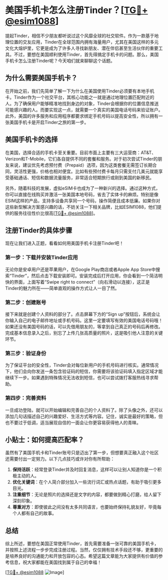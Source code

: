 # 美国手机卡怎么注册Tinder？[[TG💪+ @esim1088](https://t.me/s/esim1088)]

提起Tinder，相信不少朋友都听说过这个风靡全球的社交软件。作为一款基于地理位置的交友应用，Tinder在全球范围内拥有海量用户，尤其在美国这样的多元文化大熔炉里，它更是成为了许多人寻找新朋友、潜在伴侣甚至生活伙伴的重要工具。不过，要想在美国顺利使用Tinder，首先得搞定手机卡的问题。那么，美国手机卡怎么注册Tinder呢？今天咱们就来聊聊这个话题。

## 为什么需要美国手机卡？

在开始之前，我们先简单了解一下为什么在美国使用Tinder必须要有本地手机卡。Tinder作为一个社交平台，其核心功能之一就是通过地理位置匹配附近的人。为了确保用户能够精准地找到身边的对象，Tinder会根据你的位置信息推送可能感兴趣的人。而要实现这一点，就需要一个真实的美国电话号码来验证账户。此外，美国的许多服务和应用程序都要求绑定手机号码以提高安全性，所以拥有一张美国手机卡是开启Tinder之旅的第一步。

## 美国手机卡的选择

在美国，选择合适的手机卡至关重要。目前市面上主要有三大运营商：AT&T、Verizon和T-Mobile，它们各自提供不同的套餐和服务。对于初次尝试Tinder的朋友来说，建议优先考虑预付费（Prepaid）选项，因为这类套餐无需签订长期合同，灵活性更强，价格也相对便宜。比如有些预付费卡每月只需支付几美元就能享受基础通话、短信和数据流量服务，非常适合短期旅行或刚到美国的新移民。

另外，随着科技的发展，虚拟eSIM卡也成为了一种新兴的选择。通过这种方式，你可以直接在线购买并激活一张美国本地号码，省去了实体卡的麻烦。特别是像ESIM这样的产品，支持多设备共享同一个号码，操作简便且成本低廉。如果你对这些新型解决方案感兴趣的话，不妨关注一下相关品牌，比如ESIM1088，他们提供的服务往往性价比很高[[TG💪+ @esim1088](https://t.me/s/esim1088)]。

## 注册Tinder的具体步骤

现在让我们进入正题，看看如何用美国手机卡注册Tinder吧！

### 第一步：下载并安装Tinder应用

无论你是安卓用户还是苹果用户，在Google Play商店或者Apple App Store中搜索“Tinder”，然后点击下载安装即可。安装完成后打开应用，你会看到一个简洁明快的界面，上面写着“Swipe right to connect”（向右滑动以连接），这正是Tinder的魅力所在——简单直观的操作方式让人一目了然。

### 第二步：创建账号

接下来就是创建个人资料的部分了。点击屏幕下方的“Sign up”按钮后，系统会让你输入自己的电子邮件地址或手机号码。这里一定要填写有效的美国电话号码哦！如果还没有美国号码的话，可以先借用朋友的，等拿到自己真正的号码后再修改。完成基本信息录入之后，别忘了上传几张高质量的照片，这是吸引他人注意的关键环节。

### 第三步：验证身份

为了保证平台的安全性，Tinder会对每位新用户的手机号码进行核实。通常情况下，他们会向你发送一条包含验证码的短信，你需要将该验证码填入指定区域才能继续下一步。如果遇到特殊情况无法收到短信，也可以尝试拨打客服热线寻求帮助。

### 第四步：完善资料

一旦成功登陆，就可以开始编辑和完善自己的个人资料了。除了头像之外，还可以添加几句话描述自己的兴趣爱好、生活方式等内容。记住，诚实是最好的策略，但也不要过于低调，适当展现自信的一面会让你更容易获得他人的青睐。

## 小贴士：如何提高匹配率？

虽然有了美国手机卡和Tinder账号只是迈出了第一步，但想要真正融入这个社区还需要付出一定努力。以下几点技巧或许对你有所帮助：

1. **保持活跃**：经常登录Tinder并及时回复消息，这样可以让别人知道你是一个积极主动的人。
2. **优化关键词**：在个人简介部分加入一些流行词汇或热点话题，有助于吸引更多目光。
3. **注重细节**：无论是照片的选择还是文字的内容，都要做到精心打磨，给人留下深刻印象。
4. **尊重对方**：即使彼此之间没有太多共同语言，也要始终保持礼貌友好，毕竟每个人都有自己的故事。

## 总结

综上所述，要想在美国正常使用Tinder，首先需要准备一张可靠的美国手机卡，并按照上述流程一步步完成注册过程。当然，仅仅拥有技术手段还不够，更重要的是培养良好的沟通能力和开放包容的心态。希望这篇文章能为大家提供有价值的参考信息，祝大家都能在美国找到属于自己的幸福！

[[TG💪+ @esim1088](https://t.me/s/esim1088) ![Image](https://i.postimg.cc/4NQfJmqS/Snipaste-2025-05-13-00-14-12.png)]